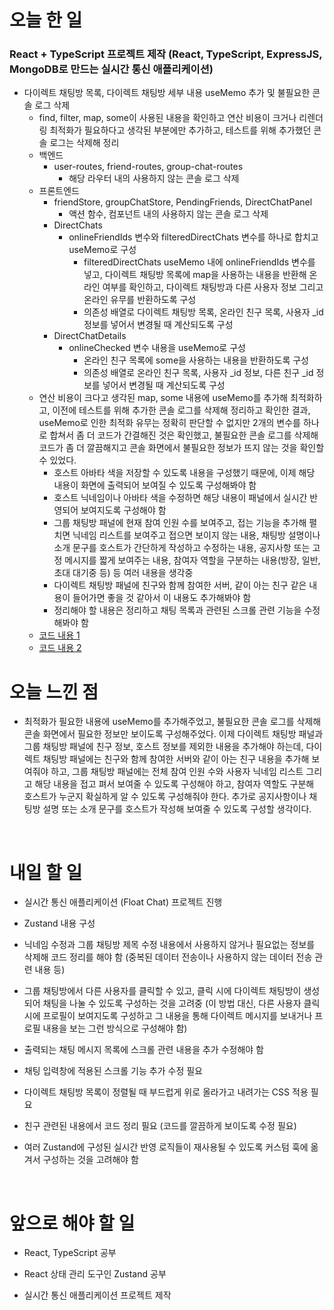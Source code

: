 # 오늘 한 일

### React + TypeScript 프로젝트 제작 (React, TypeScript, ExpressJS, MongoDB로 만드는 실시간 통신 애플리케이션)

- 다이렉트 채팅방 목록, 다이렉트 채팅방 세부 내용 useMemo 추가 및 불필요한 콘솔 로그 삭제
  - find, filter, map, some이 사용된 내용을 확인하고 연산 비용이 크거나 리렌더링 최적화가 필요하다고 생각된 부분에만 추가하고, 테스트를 위해 추가했던 콘솔 로그는 삭제해 정리
  - 백엔드
    - user-routes, friend-routes, group-chat-routes
      - 해당 라우터 내의 사용하지 않는 콘솔 로그 삭제
  - 프론트엔드
    - friendStore, groupChatStore, PendingFriends, DirectChatPanel
      - 액션 함수, 컴포넌트 내의 사용하지 않는 콘솔 로그 삭제
    - DirectChats
      - onlineFriendIds 변수와 filteredDirectChats 변수를 하나로 합치고 useMemo로 구성
        - filteredDirectChats useMemo 내에 onlineFriendIds 변수를 넣고, 다이렉트 채팅방 목록에 map을 사용하는 내용을 반환해 온라인 여부를 확인하고, 다이렉트 채팅방과 다른 사용자 정보 그리고 온라인 유무를 반환하도록 구성
        - 의존성 배열로 다이렉트 채팅방 목록, 온라인 친구 목록, 사용자 \_id 정보를 넣어서 변경될 때 계산되도록 구성
    - DirectChatDetails
      - onlineChecked 변수 내용을 useMemo로 구성
        - 온라인 친구 목록에 some을 사용하는 내용을 반환하도록 구성
        - 의존성 배열로 온라인 친구 목록, 사용자 \_id 정보, 다른 친구 \_id 정보를 넣어서 변경될 때 계산되도록 구성
  - 연산 비용이 크다고 생각된 map, some 내용에 useMemo를 추가해 최적화하고, 이전에 테스트를 위해 추가한 콘솔 로그를 삭제해 정리하고 확인한 결과, useMemo로 인한 최적화 유무는 정확히 판단할 수 없지만 2개의 변수를 하나로 합쳐서 좀 더 코드가 간결해진 것은 확인했고, 불필요한 콘솔 로그를 삭제해 코드가 좀 더 깔끔해지고 콘솔 화면에서 불필요한 정보가 뜨지 않는 것을 확인할 수 있었다.
    - 호스트 아바타 색을 저장할 수 있도록 내용을 구성했기 때문에, 이제 해당 내용이 화면에 출력되어 보여질 수 있도록 구성해봐야 함
    - 호스트 닉네임이나 아바타 색을 수정하면 해당 내용이 패널에서 실시간 반영되어 보여지도록 구성해야 함
    - 그룹 채팅방 패널에 현재 참여 인원 수를 보여주고, 접는 기능을 추가해 펼치면 닉네임 리스트를 보여주고 접으면 보이지 않는 내용, 채팅방 설명이나 소개 문구를 호스트가 간단하게 작성하고 수정하는 내용, 공지사항 또는 고정 메시지를 짧게 보여주는 내용, 참여자 역할을 구분하는 내용(방장, 일반, 초대 대기중 등) 등 여러 내용을 생각중
    - 다이렉트 채팅방 패널에 친구와 함께 참여한 서버, 같이 아는 친구 같은 내용이 들어가면 좋을 것 같아서 이 내용도 추가해봐야 함
    - 정리해야 할 내용은 정리하고 채팅 목록과 관련된 스크롤 관련 기능을 수정해봐야 함
  - [코드 내용 1](https://github.com/jeongsangtae/float-chat/commit/5439044339675925192707ac02e3fc0c70900503)
  - [코드 내용 2](https://github.com/jeongsangtae/float-chat/commit/4f6135c9355d8e91b7678ccbd5081a45ad68ebab)

# 오늘 느낀 점

- 최적화가 필요한 내용에 useMemo를 추가해주었고, 불필요한 콘솔 로그를 삭제해 콘솔 화면에서 필요한 정보만 보이도록 구성해주었다. 이제 다이렉트 채팅방 패널과 그룹 채팅방 패널에 친구 정보, 호스트 정보를 제외한 내용을 추가해야 하는데, 다이렉트 채팅방 패널에는 친구와 함께 참여한 서버와 같이 아는 친구 내용을 추가해 보여줘야 하고, 그룹 채팅방 패널에는 전체 참여 인원 수와 사용자 닉네임 리스트 그리고 해당 내용을 접고 펴서 보여줄 수 있도록 구성해야 하고, 참여자 역할도 구분해 호스트가 누군지 확실하게 알 수 있도록 구성해줘야 한다. 추가로 공지사항이나 채팅방 설명 또는 소개 문구를 호스트가 작성해 보여줄 수 있도록 구성할 생각이다.

<br />

# 내일 할 일

- 실시간 통신 애플리케이션 (Float Chat) 프로젝트 진행

- Zustand 내용 구성

- 닉네임 수정과 그룹 채팅방 제목 수정 내용에서 사용하지 않거나 필요없는 정보를 삭제해 코드 정리를 해야 함 (중복된 데이터 전송이나 사용하지 않는 데이터 전송 관련 내용 등)

- 그룹 채팅방에서 다른 사용자를 클릭할 수 있고, 클릭 시에 다이렉트 채팅방이 생성되어 채팅을 나눌 수 있도록 구성하는 것을 고려중 (이 방법 대신, 다른 사용자 클릭 시에 프로필이 보여지도록 구성하고 그 내용을 통해 다이렉트 메시지를 보내거나 프로필 내용을 보는 그런 방식으로 구성해야 함)

- 출력되는 채팅 메시지 목록에 스크롤 관련 내용을 추가 수정해야 함

- 채팅 입력창에 적용된 스크롤 기능 추가 수정 필요

- 다이렉트 채팅방 목록이 정렬될 때 부드럽게 위로 올라가고 내려가는 CSS 적용 필요

- 친구 관련된 내용에서 코드 정리 필요 (코드를 깔끔하게 보이도록 수정 필요)

- 여러 Zustand에 구성된 실시간 반영 로직들이 재사용될 수 있도록 커스텀 훅에 옮겨서 구성하는 것을 고려해야 함

<br />

# 앞으로 해야 할 일

- React, TypeScript 공부

- React 상태 관리 도구인 Zustand 공부

- 실시간 통신 애플리케이션 프로젝트 제작
